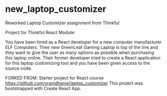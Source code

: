 # new_laptop_customizer
Reworked Laptop Customizer assignment from Thinkful


Project for Thinkful React Module:

You have been hired as a React developer for a new computer manufacturer ELF Computers. Their new GreenLeaf Gaming Laptop is top of the line and they want to give the user as many options as possible when purchasing this laptop online. Their former developer tried to create a React application for this laptop customizing tool and you have been given access to the source code.


FORKED FROM:
Starter project for React course
https://github.com/vramdhanie/laptop_customizer
This project was bootstrapped with Create React App.
